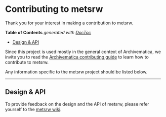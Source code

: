 # Contributing to metsrw

Thank you for your interest in making a contribution to metsrw.

<!-- START doctoc generated TOC please keep comment here to allow auto update -->
<!-- DON'T EDIT THIS SECTION, INSTEAD RE-RUN doctoc TO UPDATE -->
**Table of Contents**  *generated with [DocToc](https://github.com/thlorenz/doctoc)*

- [Design & API](#design--api)

<!-- END doctoc generated TOC please keep comment here to allow auto update -->

Since this project is used mostly in the general context of Archivematica, we
invite you to read the [Archivematica contributing guide](https://github.com/artefactual/archivematica/blob/qa/1.x/CONTRIBUTING.md)
to learn how to contribute to metsrw.

Any information specific to the metsrw project should be listed
below.

------------------------------------

## Design & API

To provide feedback on the design and the API of metsrw, please refer yourself
to the [metsrw wiki].

[metsrw wiki]: https://github.com/artefactual-labs/mets-reader-writer/wiki
